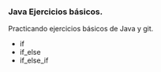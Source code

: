 ### Java Ejercicios básicos.

Practicando ejercicios básicos de Java y git.

* if
* if_else
* if_else_if
